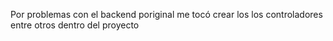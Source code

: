 Por problemas con el backend poriginal me tocó crear los los controladores entre otros dentro del proyecto
